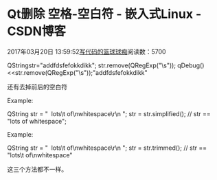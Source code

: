
# Qt删除 空格-空白符 - 嵌入式Linux - CSDN博客

2017年03月20日 13:59:52[写代码的篮球球痴](https://me.csdn.net/weiqifa0)阅读数：5700



QStringstr="addfdsfefokkdikk";
str.remove(QRegExp("\\s"));
qDebug()<<str.remove(QRegExp("\\s"));"addfdsfefokkdikk"

还有去掉前后的空白符


Example:

QString str = "  lots\t of\nwhitespace\r\n ";
str = str.simplified();
// str == "lots of whitespace";


Example:

QString str = "  lots\t of\nwhitespace\r\n ";
str = str.trimmed();
// str == "lots\t of\nwhitespace"

这三个方法都不一样。

